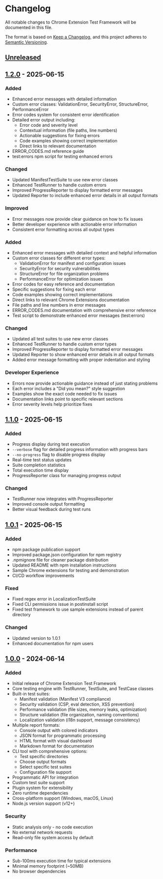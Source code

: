 # Changelog

All notable changes to Chrome Extension Test Framework will be documented in this file.

The format is based on [Keep a Changelog](https://keepachangelog.com/en/1.0.0/),
and this project adheres to [Semantic Versioning](https://semver.org/spec/v2.0.0.html).

## [Unreleased]

## [1.2.0] - 2025-06-15

### Added
- Enhanced error messages with detailed information
- Custom error classes: ValidationError, SecurityError, StructureError, PerformanceError
- Error codes system for consistent error identification
- Detailed error output including:
  - Error code and severity level
  - Contextual information (file paths, line numbers)
  - Actionable suggestions for fixing errors
  - Code examples showing correct implementation
  - Direct links to relevant documentation
- ERROR_CODES.md reference guide
- test:errors npm script for testing enhanced errors

### Changed
- Updated ManifestTestSuite to use new error classes
- Enhanced TestRunner to handle custom errors
- Improved ProgressReporter to display formatted error messages
- Updated Reporter to include enhanced error details in all output formats

### Improved
- Error messages now provide clear guidance on how to fix issues
- Better developer experience with actionable error information
- Consistent error formatting across all output types

### Added
- Enhanced error messages with detailed context and helpful information
- Custom error classes for different error types:
  - ValidationError for manifest and configuration issues
  - SecurityError for security vulnerabilities
  - StructureError for file organization problems
  - PerformanceError for optimization issues
- Error codes for easy reference and documentation
- Specific suggestions for fixing each error
- Code examples showing correct implementations
- Direct links to relevant Chrome Extensions documentation
- File paths and line numbers in error messages
- ERROR_CODES.md documentation with comprehensive error reference
- Test script to demonstrate enhanced error messages (test:errors)

### Changed
- Updated all test suites to use new error classes
- Enhanced TestRunner to handle custom error types
- Improved ProgressReporter to display formatted error messages
- Updated Reporter to show enhanced error details in all output formats
- Added error message formatting with proper indentation and styling

### Developer Experience
- Errors now provide actionable guidance instead of just stating problems
- Each error includes a "Did you mean?" style suggestion
- Examples show the exact code needed to fix issues
- Documentation links point to specific relevant sections
- Error severity levels help prioritize fixes

## [1.1.0] - 2025-06-15

### Added
- Progress display during test execution
- `--verbose` flag for detailed progress information with progress bars
- `--no-progress` flag to disable progress display
- Real-time test status updates
- Suite completion statistics
- Total execution time display
- ProgressReporter class for managing progress output

### Changed
- TestRunner now integrates with ProgressReporter
- Improved console output formatting
- Better visual feedback during test runs

## [1.0.1] - 2025-06-15

### Added
- npm package publication support
- Improved package.json configuration for npm registry
- .npmignore file for cleaner package distribution
- Updated README with npm installation instructions
- Sample Chrome extensions for testing and demonstration
- CI/CD workflow improvements

### Fixed
- Fixed regex error in LocalizationTestSuite
- Fixed CLI permissions issue in postinstall script
- Fixed test framework to use sample extensions instead of parent directory

### Changed
- Updated version to 1.0.1
- Enhanced documentation for npm users

## [1.0.0] - 2024-06-14

### Added
- Initial release of Chrome Extension Test Framework
- Core testing engine with TestRunner, TestSuite, and TestCase classes
- Built-in test suites:
  - Manifest validation (Manifest V3 compliance)
  - Security validation (CSP, eval detection, XSS prevention)
  - Performance validation (file sizes, memory leaks, optimization)
  - Structure validation (file organization, naming conventions)
  - Localization validation (i18n support, message consistency)
- Multiple report formats:
  - Console output with colored indicators
  - JSON format for programmatic processing
  - HTML format with visual dashboard
  - Markdown format for documentation
- CLI tool with comprehensive options:
  - Test specific directories
  - Choose output formats
  - Select specific test suites
  - Configuration file support
- Programmatic API for integration
- Custom test suite support
- Plugin system for extensibility
- Zero runtime dependencies
- Cross-platform support (Windows, macOS, Linux)
- Node.js version support (v12+)

### Security
- Static analysis only - no code execution
- No external network requests
- Read-only file system access by default

### Performance
- Sub-100ms execution time for typical extensions
- Minimal memory footprint (~50MB)
- No browser dependencies

[Unreleased]: https://github.com/ibushimaru/chrome-extension-test-framework/compare/v1.2.0...HEAD
[1.2.0]: https://github.com/ibushimaru/chrome-extension-test-framework/compare/v1.1.0...v1.2.0
[1.1.0]: https://github.com/ibushimaru/chrome-extension-test-framework/compare/v1.0.1...v1.1.0
[1.0.1]: https://github.com/ibushimaru/chrome-extension-test-framework/compare/v1.0.0...v1.0.1
[1.0.0]: https://github.com/ibushimaru/chrome-extension-test-framework/releases/tag/v1.0.0